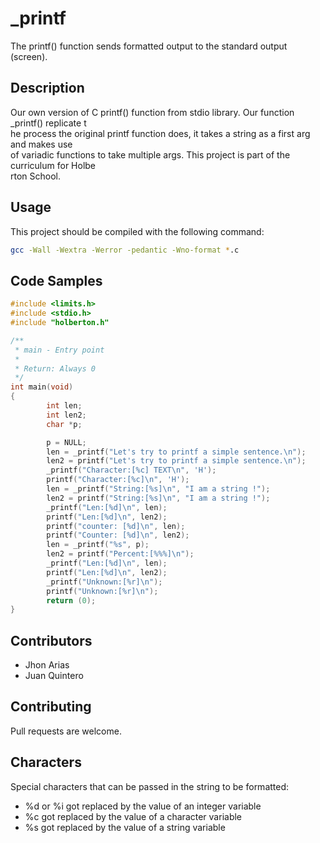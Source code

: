 # _printf

The printf() function sends formatted output to the standard output (screen).

## Description

Our own version of C printf() function from stdio library. Our function _printf() replicate t\
he process the original printf function does, it takes a string as a first arg and makes use \
of variadic functions to take multiple args. This project is part of the curriculum for Holbe\
rton School.

## Usage

This project should be compiled with the following command:
```bash
gcc -Wall -Wextra -Werror -pedantic -Wno-format *.c
```

## Code Samples

```c
#include <limits.h>
#include <stdio.h>
#include "holberton.h"

/**
 * main - Entry point
 *
 * Return: Always 0
 */
int main(void)
{
        int len;
        int len2;
        char *p;

        p = NULL;
        len = _printf("Let's try to printf a simple sentence.\n");
        len2 = printf("Let's try to printf a simple sentence.\n");
        _printf("Character:[%c] TEXT\n", 'H');
        printf("Character:[%c]\n", 'H');
        len = _printf("String:[%s]\n", "I am a string !");
        len2 = printf("String:[%s]\n", "I am a string !");
        _printf("Len:[%d]\n", len);
        printf("Len:[%d]\n", len2);
        printf("counter: [%d]\n", len);
        printf("Counter: [%d]\n", len2);
        len = _printf("%s", p);
        len2 = printf("Percent:[%%%]\n");
        _printf("Len:[%d]\n", len);
        printf("Len:[%d]\n", len2);
        _printf("Unknown:[%r]\n");
        printf("Unknown:[%r]\n");
        return (0);
}
```

## Contributors

* Jhon Arias
* Juan Quintero

## Contributing
Pull requests are welcome.

## Characters

Special characters that can be passed in the string to be formatted:

* %d or %i got replaced by the value of an integer variable
* %c got replaced by the value of a character variable
* %s got replaced by the value of a string variable

